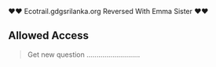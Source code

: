 
 ❤❤ Ecotrail.gdgsrilanka.org Reversed With Emma Sister   ❤❤
 
 ## Allowed Access

> Get new question
...........................

 
